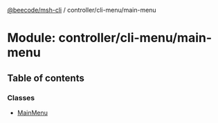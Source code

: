 [@beecode/msh-cli](../README.md) / controller/cli-menu/main-menu

# Module: controller/cli-menu/main-menu

## Table of contents

### Classes

- [MainMenu](../classes/controller_cli_menu_main_menu.MainMenu.md)
